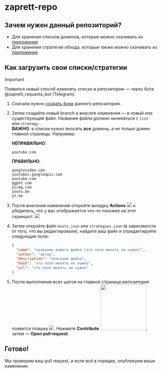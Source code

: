 # zaprett-repo

## Зачем нужен данный репозиторий?
* Для хранения списков доменов, которые можно скачивать из [приложения](https://github.com/CherretGit/zaprett-app)
* Для хранения стратегий обхода, которые также можно скачивать из [приложения](https://github.com/CherretGit/zaprett-app)

## Как загрузить свои списки/стратегии

> [!IMPORTANT]  
> Появился новый способ изменять списки в репозитории — через бота @zaprett_requests_bot (Telegram).

1. Сначала нужно [создать форк](https://github.com/CherretGit/zaprett-hosts-repo/fork) данного репозитория.
2. Затем создайте новый branch и внесите изменения — в новый или существующий файл. Название файла должно начинаться с `list-` или `strategy-`.  
   **ВАЖНО**: в списки нужно вносить **все** домены, а не только домен главной страницы. Например:

   **НЕПРАВИЛЬНО**:
   ```
   youtube.com
   ```

   **ПРАВИЛЬНО**:
   ```
   googlevideo.com  
   youtubei.googleapis.com  
   youtube.com  
   ggpht.com  
   ytimg.com  
   youtu.be  
   yt.be  
   ```

3. После внесения изменений откройте вкладку **Actions** <img src="images/1.png"> и убедитесь, что у вас отображается что-то похожее на этот скриншот: <img src="images/2.png">

4. Затем откройте файл `hosts.json` или `strategies.json` (в зависимости от того, что вы редактировали), найдите ваш файл и отредактируйте следующие поля:
   ```json
   {
     "name": "название вашего файла (это поле менять не нужно)",
     "author": "автор",
     "description": "описание файла",
     "hash": "это поле менять не нужно",
     "url": "это поле менять не нужно"
   }
   ```

5. После выполнения всех шагов на главной странице репозитория появится плашка <img src="images/3.png">. Нажмите **Contribute** <img src="images/4.png" width="150">, затем — **Open pull request**.

## Готово!
Мы проверим ваш pull request, и если всё в порядке, опубликуем ваши изменения.
